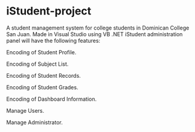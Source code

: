 # iStudent-project
A student management system for college students in Dominican College San Juan. Made in Visual Studio using VB .NET
iStudent administration panel will have the following features:

Encoding of Student Profile. 

Encoding of Subject List. 

Encoding of Student Records. 

Encoding of Student Grades. 

Encoding of Dashboard Information. 

Manage Users. 

Manage Administrator. 

